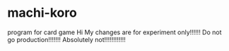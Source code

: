 # machi-koro
program for card game
Hi 
My changes are for experiment only!!!!!! Do not go production!!!!!!! Absolutely not!!!!!!!!!!!!
